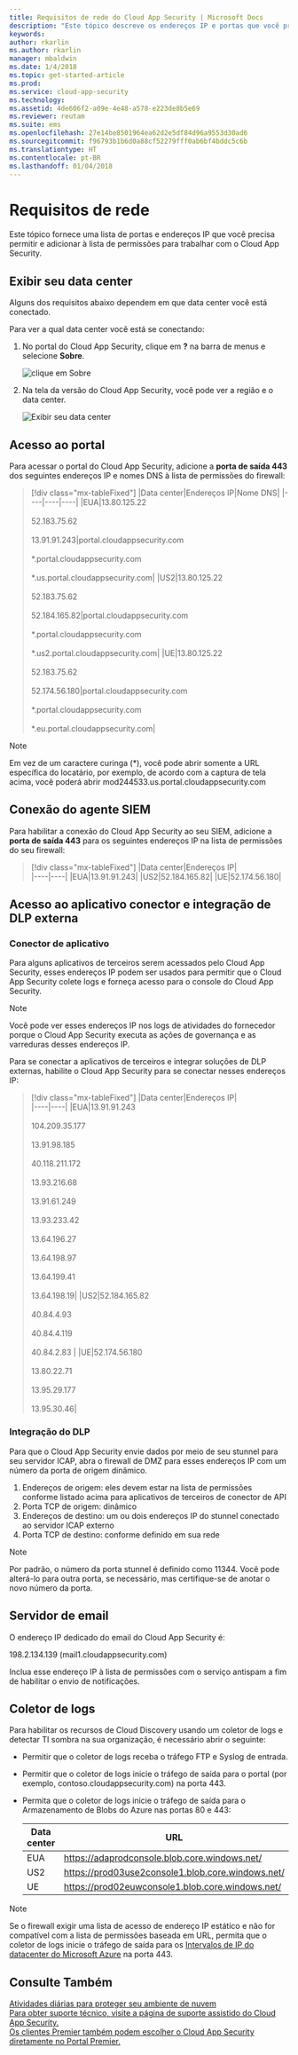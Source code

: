 ```yaml
---
title: Requisitos de rede do Cloud App Security | Microsoft Docs
description: "Este tópico descreve os endereços IP e portas que você precisa abrir para trabalhar com o Cloud App Security."
keywords: 
author: rkarlin
ms.author: rkarlin
manager: mbaldwin
ms.date: 1/4/2018
ms.topic: get-started-article
ms.prod: 
ms.service: cloud-app-security
ms.technology: 
ms.assetid: 4de606f2-a09e-4e48-a578-e223de8b5e69
ms.reviewer: reutam
ms.suite: ems
ms.openlocfilehash: 27e14be8501964ea62d2e5df84d96a9553d30ad6
ms.sourcegitcommit: f96793b1b6d0a88cf52279fff0ab6bf4bddc5c6b
ms.translationtype: HT
ms.contentlocale: pt-BR
ms.lasthandoff: 01/04/2018
---
```

# <a name="network-requirements"></a>Requisitos de rede

Este tópico fornece uma lista de portas e endereços IP que você precisa permitir e adicionar à lista de permissões para trabalhar com o Cloud App Security. 


## <a name="view-your-data-center"></a>Exibir seu data center

Alguns dos requisitos abaixo dependem em que data center você está conectado. 

Para ver a qual data center você está se conectando:

1. No portal do Cloud App Security, clique em **?** na barra de menus e selecione **Sobre**. 

    ![clique em Sobre](./media/about-menu.png)

2. Na tela da versão do Cloud App Security, você pode ver a região e o data center.

    ![Exibir seu data center](./media/data-center.png)

## <a name="portal-access"></a>Acesso ao portal

Para acessar o portal do Cloud App Security, adicione a **porta de saída 443** dos seguintes endereços IP e nomes DNS à lista de permissões do firewall:  


> [!div class="mx-tableFixed"]
|Data center|Endereços IP|Nome DNS|
|----|----|----|
|EUA|13.80.125.22<br></br>52.183.75.62<br></br>13.91.91.243|portal.cloudappsecurity.com<br></br>\*.portal.cloudappsecurity.com <br></br>\*.us.portal.cloudappsecurity.com|
|US2|13.80.125.22<br></br>52.183.75.62<br></br>52.184.165.82|portal.cloudappsecurity.com<br></br>\*.portal.cloudappsecurity.com <br></br>\*.us2.portal.cloudappsecurity.com|
|UE|13.80.125.22<br></br>52.183.75.62<br></br>52.174.56.180|portal.cloudappsecurity.com<br></br>\*.portal.cloudappsecurity.com <br></br>\*.eu.portal.cloudappsecurity.com|


>[!NOTE]
>Em vez de um caractere curinga (\*), você pode abrir somente a URL específica do locatário, por exemplo, de acordo com a captura de tela acima, você poderá abrir mod244533.us.portal.cloudappsecurity.com

## <a name="siem-agent-connection"></a>Conexão do agente SIEM

Para habilitar a conexão do Cloud App Security ao seu SIEM, adicione a **porta de saída 443** para os seguintes endereços IP na lista de permissões do seu firewall:  


> [!div class="mx-tableFixed"]
|Data center|Endereços IP|  
|----|----|
|EUA|13.91.91.243|
|US2|52.184.165.82|
|UE|52.174.56.180|

## <a name="app-connector-access-and-external-dlp-integration"></a>Acesso ao aplicativo conector e integração de DLP externa


### <a name="app-connector"></a>Conector de aplicativo

Para alguns aplicativos de terceiros serem acessados pelo Cloud App Security, esses endereços IP podem ser usados para permitir que o Cloud App Security colete logs e forneça acesso para o console do Cloud App Security. 

> [!NOTE]
>Você pode ver esses endereços IP nos logs de atividades do fornecedor porque o Cloud App Security executa as ações de governança e as varreduras desses endereços IP. 

Para se conectar a aplicativos de terceiros e integrar soluções de DLP externas, habilite o Cloud App Security para se conectar nesses endereços IP:


> [!div class="mx-tableFixed"]
|Data center|Endereços IP|  
|----|----|
|EUA|13.91.91.243 <br></br> 104.209.35.177 <br></br> 13.91.98.185 <br></br> 40.118.211.172 <br></br> 13.93.216.68 <br></br> 13.91.61.249 <br></br> 13.93.233.42 <br></br> 13.64.196.27 <br></br> 13.64.198.97 <br></br> 13.64.199.41 <br></br> 13.64.198.19|
|US2|52.184.165.82<br></br> 40.84.4.93 <br></br> 40.84.4.119 <br></br> 40.84.2.83 |
|UE|52.174.56.180<br></br>13.80.22.71<br></br>13.95.29.177<br></br>13.95.30.46|
 

### <a name="dlp-integration"></a>Integração do DLP

Para que o Cloud App Security envie dados por meio de seu stunnel para seu servidor ICAP, abra o firewall de DMZ para esses endereços IP com um número da porta de origem dinâmico. 

1.  Endereços de origem: eles devem estar na lista de permissões conforme listado acima para aplicativos de terceiros de conector de API
2.  Porta TCP de origem: dinâmico
3.  Endereços de destino: um ou dois endereços IP do stunnel conectado ao servidor ICAP externo
4.  Porta TCP de destino: conforme definido em sua rede

> [!NOTE] 
> Por padrão, o número da porta stunnel é definido como 11344. Você pode alterá-lo para outra porta, se necessário, mas certifique-se de anotar o novo número da porta.

## <a name="email-server"></a>Servidor de email

O endereço IP dedicado do email do Cloud App Security é: 

198.2.134.139 (mail1.cloudappsecurity.com)

Inclua esse endereço IP à lista de permissões com o serviço antispam a fim de habilitar o envio de notificações.
    
## <a name="log-collector"></a>Coletor de logs 

Para habilitar os recursos de Cloud Discovery usando um coletor de logs e detectar TI sombra na sua organização, é necessário abrir o seguinte:

- Permitir que o coletor de logs receba o tráfego FTP e Syslog de entrada.
- Permitir que o coletor de logs inicie o tráfego de saída para o portal (por exemplo, contoso.cloudappsecurity.com) na porta 443.
- Permita que o coletor de logs inicie o tráfego de saída para o Armazenamento de Blobs do Azure nas portas 80 e 443:
   
    |Data center|URL|
    |----|----|
    |EUA|https://adaprodconsole.blob.core.windows.net/|
    |US2|https://prod03use2console1.blob.core.windows.net/|
    |UE|https://prod02euwconsole1.blob.core.windows.net/|

> [!NOTE]
> Se o firewall exigir uma lista de acesso de endereço IP estático e não for compatível com a lista de permissões baseada em URL, permita que o coletor de logs inicie o tráfego de saída para os [Intervalos de IP do datacenter do Microsoft Azure](https://www.microsoft.com/download/details.aspx?id=41653) na porta 443.




## <a name="see-also"></a>Consulte Também  
[Atividades diárias para proteger seu ambiente de nuvem](daily-activities-to-protect-your-cloud-environment.md)   
[Para obter suporte técnico, visite a página de suporte assistido do Cloud App Security.](http://support.microsoft.com/oas/default.aspx?prid=16031)   
[Os clientes Premier também podem escolher o Cloud App Security diretamente no Portal Premier.](https://premier.microsoft.com/)  
  

   